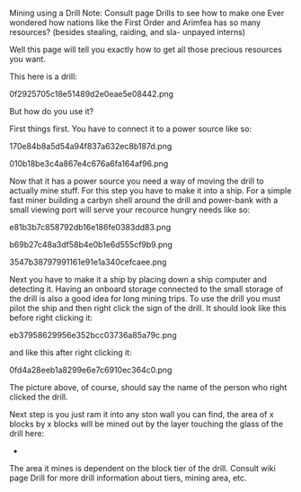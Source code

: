 Mining using a Drill
Note: Consult page Drills to see how to make one
Ever wondered how nations like the First Order and Arimfea has so many resources? (besides stealing, raiding, and sla- unpayed interns)

Well this page will tell you exactly how to get all those precious resources you want.

This here is a drill:

0f2925705c18e51489d2e0eae5e08442.png

But how do you use it?

First things first. You have to connect it to a power source like so:

170e84b8a5d54a94f837a632ec8b187d.png

010b18be3c4a867e4c676a6fa164af96.png

Now that it has a power source you need a way of moving the drill to actually mine stuff. For this step you have to make it into a ship. For a simple fast miner building a carbyn shell around the drill and power-bank with a small viewing port will serve your recource hungry needs like so:

e81b3b7c858792db16e186fe0383dd83.png

b69b27c48a3df58b4e0b1e6d555cf9b9.png

3547b38797991161e91e1a340cefcaee.png

Next you have to make it a ship by placing down a ship computer and detecting it. Having an onboard storage connected to the small storage of the drill is also a good idea for long mining trips. To use the drill you must pilot the ship and then right click the sign of the drill. It should look like this before right clicking it:

eb37958629956e352bcc03736a85a79c.png

and like this after right clicking it:

0fd4a28eeb1a8299e6e7c6910ec364c0.png

The picture above, of course, should say the name of the person who right clicked the drill.

Next step is you just ram it into any ston wall you can find, the area of x blocks by x blocks will be mined out by the layer touching the glass of the drill here:

-

The area it mines is dependent on the block tier of the drill. Consult wiki page Drill for more drill information about tiers, mining area, etc.